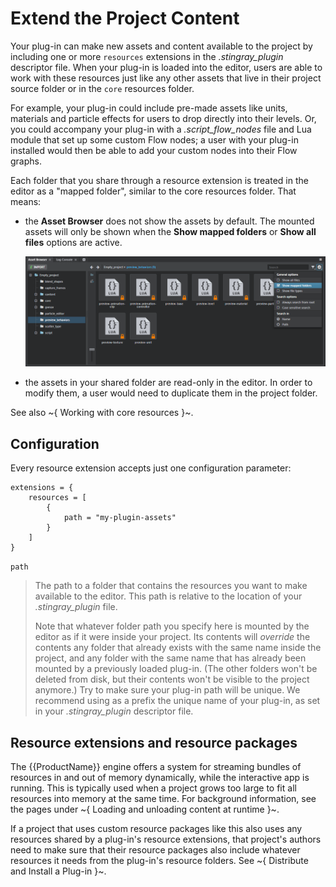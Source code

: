 # Extend the Project Content

Your plug-in can make new assets and content available to the project by including one or more `resources` extensions in the *.stingray_plugin* descriptor file. When your plug-in is loaded into the editor, users are able to work with these resources just like any other assets that live in their project source folder or in the `core` resources folder.

For example, your plug-in could include pre-made assets like units, materials and particle effects for users to drop directly into their levels. Or, you could accompany your plug-in with a *.script_flow_nodes* file and Lua module that set up some custom Flow nodes; a user with your plug-in installed would then be able to add your custom nodes into their Flow graphs.

Each folder that you share through a resource extension is treated in the editor as a "mapped folder", similar to the core resources folder. That means:

-	the **Asset Browser** does not show the assets by default. The mounted assets will only be shown when the **Show mapped folders** or **Show all files** options are active.

	![Mapped folders](../images/content_extensions.png)

-	the assets in your shared folder are read-only in the editor. In order to modify them, a user would need to duplicate them in the project folder.

See also ~{ Working with core resources }~.

## Configuration

Every resource extension accepts just one configuration parameter:

~~~{sjson}
extensions = {
	resources = [
		{
			path = "my-plugin-assets"
		}
	]
}
~~~

`path`

>	The path to a folder that contains the resources you want to make available to the editor. This path is relative to the location of your *.stingray_plugin* file.
>
>	Note that whatever folder path you specify here is mounted by the editor as if it were inside your project. Its contents will *override* the contents any folder that already exists with the same name inside the project, and any folder with the same name that has already been mounted by a previously loaded plug-in. (The other folders won't be deleted from disk, but their contents won't be visible to the project anymore.) Try to make sure your plug-in path will be unique. We recommend using as a prefix the unique name of your plug-in, as set in your *.stingray_plugin* descriptor file.

## Resource extensions and resource packages

The {{ProductName}} engine offers a system for streaming bundles of resources in and out of memory dynamically, while the interactive app is running. This is typically used when a project grows too large to fit all resources into memory at the same time. For background information, see the pages under ~{ Loading and unloading content at runtime }~.

If a project that uses custom resource packages like this also uses any resources shared by a plug-in's resource extensions, that project's authors need to make sure that their resource packages also include whatever resources it needs from the plug-in's resource folders. See ~{ Distribute and Install a Plug-in }~.
